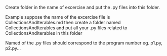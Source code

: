 
Create folder in the name of excercise and put the .py files into this folder.

Example suppose the name of the excercise file is CollectionsAndIterables.md then create a folder named CollectionsAndIterables and put all your .py files related to CollectionsAndIterables in this folder

Named of the .py files should correspond to the program number eg. p1.py, p2.py...

